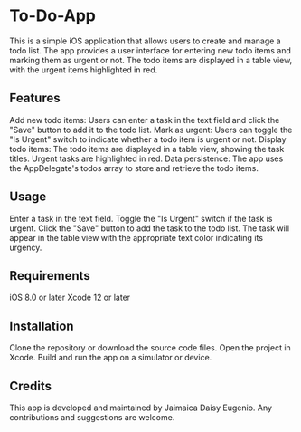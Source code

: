 # To-Do-App

This is a simple iOS application that allows users to create and manage a todo list. The app provides a user interface for entering new todo items and marking them as urgent or not. The todo items are displayed in a table view, with the urgent items highlighted in red.

## Features
Add new todo items: Users can enter a task in the text field and click the "Save" button to add it to the todo list.
Mark as urgent: Users can toggle the "Is Urgent" switch to indicate whether a todo item is urgent or not.
Display todo items: The todo items are displayed in a table view, showing the task titles. Urgent tasks are highlighted in red.
Data persistence: The app uses the AppDelegate's todos array to store and retrieve the todo items.

## Usage
Enter a task in the text field.
Toggle the "Is Urgent" switch if the task is urgent.
Click the "Save" button to add the task to the todo list.
The task will appear in the table view with the appropriate text color indicating its urgency.

## Requirements
iOS 8.0 or later
Xcode 12 or later

## Installation
Clone the repository or download the source code files.
Open the project in Xcode.
Build and run the app on a simulator or device.

## Credits
This app is developed and maintained by Jaimaica Daisy Eugenio. Any contributions and suggestions are welcome.
